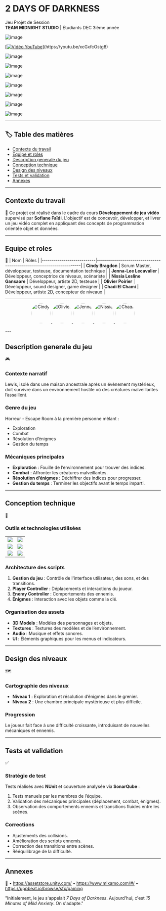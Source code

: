 # 2 DAYS OF DARKNESS
Jeu Projet de Session  
**TEAM MIDNIGHT STUDIO** | Étudiants DEC 3ième année  

![image](https://github.com/user-attachments/assets/57e20959-a622-41cc-a759-4c980038a3fe)

[[![Vidéo YouTube](![image](https://github.com/user-attachments/assets/905d0c4e-8a07-439b-b70c-f4019eb57cc3)
)]([https://www.youtube.com/watch?v=ID_DE_LA_VIDEO](https://youtu.be/xcGxfcOstg8))](https://youtu.be/xcGxfcOstg8)


![image](https://github.com/user-attachments/assets/a4a097bf-512a-44d1-9a61-320b9f01fb45)


![image](https://github.com/user-attachments/assets/6e55471c-2757-4177-aa4f-c150c0a55f09)


![image](https://github.com/user-attachments/assets/27d74ed7-9f2b-4686-917c-a369ac4665f4)


![image](https://github.com/user-attachments/assets/56b922d0-b409-4eb0-98d3-05ac2c6c70ab)


![image](https://github.com/user-attachments/assets/f0352b58-64d8-4103-94d1-f649255815aa)

![image](https://github.com/user-attachments/assets/40216425-917a-4dfb-9fef-3950124d9938)


![image](https://github.com/user-attachments/assets/d9376ae1-18fa-4f1f-a494-20e7d4fb3c7c)


---

## :label: Table des matières

- [Contexte du travail](#contexte-du-travail)
- [Equipe et roles](#equipe-et-roles)
- [Description generale du jeu](#description-generale-du-jeu)
- [Conception technique](#conception-technique)
- [Design des niveaux](#design-des-niveaux)
- [Tests et validation](#tests-et-validation)
- [Annexes](#annexes)

---

## Contexte du travail
:bookmark_tabs:
Ce projet est réalisé dans le cadre du cours **Développement de jeu vidéo** supervisé par **Sofiane Faïdi**. L'objectif est de concevoir, développer, et livrer un jeu vidéo complet en appliquant des concepts de programmation orientée objet et données.

---

## Equipe et roles
:busts_in_silhouette:
| Nom                       | Rôles                                                                 |
|---------------------------|----------------------------------------------------------------------|
| **Cindy Bragdon**         | Scrum Master, développeur, testeuse, documentation technique         |
| **Jenna-Lee Lecavalier**  | Développeur, conceptrice de niveaux, scénariste                     |
| **Nissia Lesline Gansaore** | Développeur, artiste 2D, testeuse                                  |
| **Olivier Poirier**       | Développeur, sound designer, game designer                         |
| **Chadi El Chami**        | Développeur, artiste 2D, concepteur de niveaux                     |

---

<p align="center">
  <a href="https://github.com/cindybragdon">
    <img src="https://github.com/cindybragdon.png?size=64" width="64" height="64" alt="Cindy" style="border-radius: 50%; overflow: hidden;">
  </a>
  <a href="https://github.com/olivierpoirier">
    <img src="https://github.com/olivierpoirier.png?size=64" width="64" height="64" alt="Olivier" style="border-radius: 50%; overflow: hidden;">
  </a>
  <a href="https://github.com/JennaLeeL">
    <img src="https://github.com/JennaLeeL.png?size=64" width="64" height="64" alt="Jenna" style="border-radius: 50%; overflow: hidden;">
  </a>
  <a href="https://github.com/NotaroNissia">
    <img src="https://github.com/NotaroNissia.png?size=64" width="64" height="64" alt="Nissia" style="border-radius: 50%; overflow: hidden;">
  </a>
  <a href="https://github.com/ChadiEC">
    <img src="https://github.com/ChadiEC.png?size=64" width="64" height="64" alt="Chadi" style="border-radius: 50%; overflow: hidden;">
  </a>
</p>
---

## Description generale du jeu
:video_game:
### Contexte narratif
Lewis, isolé dans une maison ancestrale après un événement mystérieux, doit survivre dans un environnement hostile où des créatures malveillantes l’assaillent.

### Genre du jeu
Horreur - Escape Room à la première personne mêlant :  
- Exploration  
- Combat  
- Résolution d’énigmes  
- Gestion du temps  

### Mécaniques principales
- **Exploration** : Fouille de l’environnement pour trouver des indices.  
- **Combat** : Affronter les créatures malveillantes.  
- **Résolution d’énigmes** : Déchiffrer des indices pour progresser.  
- **Gestion du temps** : Terminer les objectifs avant le temps imparti.

---

## Conception technique
:toolbox:
### Outils et technologies utilisées
<table>
  <tr>
    <td><img src="https://img.shields.io/badge/Unity-000000?style=for-the-badge&logo=unity&logoColor=white"></td>
    <td><img src="https://img.shields.io/badge/CSharp-239120?style=for-the-badge&logo=csharp&logoColor=white"></td>
  </tr>
  <tr>
    <td><img src="https://img.shields.io/badge/Mixamo-FF8135?style=for-the-badge&logo=adobe&logoColor=white"></td>
    <td><img src="https://img.shields.io/badge/AssetStore-000000?style=for-the-badge&logo=unity&logoColor=white"></td>
  </tr>
  <tr>
    <td><img src="https://img.shields.io/badge/NUnit-5F56B2?style=for-the-badge&logo=nunit&logoColor=white"></td>
    <td><img src="https://img.shields.io/badge/SonarQube-4E9BCD?style=for-the-badge&logo=sonarqube&logoColor=white"></td>
  </tr>
</table>

### Architecture des scripts
1. **Gestion du jeu** : Contrôle de l'interface utilisateur, des sons, et des transitions.  
2. **Player Controller** : Déplacements et interactions du joueur.  
3. **Enemy Controller** : Comportements des ennemis.  
4. **Énigmes** : Interaction avec les objets comme la clé.

### Organisation des assets
- **3D Models** : Modèles des personnages et objets.  
- **Textures** : Textures des modèles et de l’environnement.  
- **Audio** : Musique et effets sonores.  
- **UI** : Éléments graphiques pour les menus et indicateurs.  

---

## Design des niveaux
:world_map:
### Cartographie des niveaux
- **Niveau 1** : Exploration et résolution d’énigmes dans le grenier.  
- **Niveau 2** : Une chambre principale mystérieuse et plus difficile.  

### Progression
Le joueur fait face à une difficulté croissante, introduisant de nouvelles mécaniques et ennemis.

---

## Tests et validation
:white_check_mark:
### Stratégie de test
Tests réalisés avec **NUnit** et couverture analysée via **SonarQube** :  
1. Tests manuels par les membres de l’équipe.  
2. Validation des mécaniques principales (déplacement, combat, énigmes).  
3. Observation des comportements ennemis et transitions fluides entre les scènes.

### Corrections
- Ajustements des collisions.  
- Amélioration des scripts ennemis.  
- Correction des transitions entre scènes.  
- Rééquilibrage de la difficulté.

---

## Annexes
:page_facing_up:
•	https://assetstore.unity.com/
•	https://www.mixamo.com/#/
•	https://uppbeat.io/browse/sfx/gaming


"Initialement, le jeu s'appelait *7 Days of Darkness*. Aujourd'hui, c'est *15 Minutes of Mild Anxiety*. On s'adapte."
